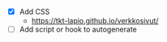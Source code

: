 - [X] Add CSS
  - https://tkt-lapio.github.io/verkkosivut/
- [ ] Add script or hook to autogenerate
